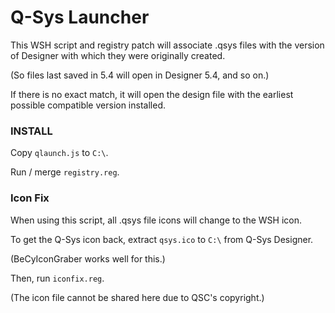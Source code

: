 # Q-Sys Launcher
This WSH script and registry patch will associate .qsys files with the version of Designer with which they were originally created.

(So files last saved in 5.4 will open in Designer 5.4, and so on.)

If there is no exact match, it will open the design file with the earliest possible compatible version installed.




### INSTALL

Copy `qlaunch.js` to `C:\`.

Run / merge `registry.reg`.




### Icon Fix
When using this script, all .qsys file icons will change to the WSH icon.

To get the Q-Sys icon back, extract `qsys.ico` to `C:\` from Q-Sys Designer.

(BeCyIconGraber works well for this.)

Then, run `iconfix.reg`.

(The icon file cannot be shared here due to QSC's copyright.)
